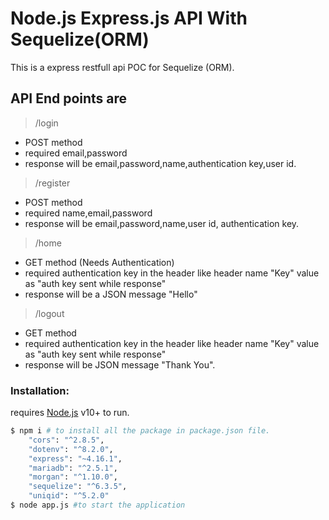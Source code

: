 # Node.js Express.js API With Sequelize(ORM)

This is a express restfull api POC for Sequelize (ORM).

## API End points are

> /login

- POST method
- required email,password
- response will be email,password,name,authentication key,user id.

> /register

- POST method
- required name,email,password
- response will be email,password,name,user id, authentication key.

> /home

- GET method (Needs Authentication)
- required authentication key in the header like header name "Key" value as "auth key sent while response"
- response will be a JSON message "Hello"

> /logout

- GET method
- required authentication key in the header like header name "Key" value as "auth key sent while response"
- response will be JSON message "Thank You".

### Installation:

requires [Node.js](https://nodejs.org/) v10+ to run.

```sh
$ npm i # to install all the package in package.json file.
    "cors": "^2.8.5",
    "dotenv": "^8.2.0",
    "express": "~4.16.1",
    "mariadb": "^2.5.1",
    "morgan": "^1.10.0",
    "sequelize": "^6.3.5",
    "uniqid": "^5.2.0"
$ node app.js #to start the application
```
